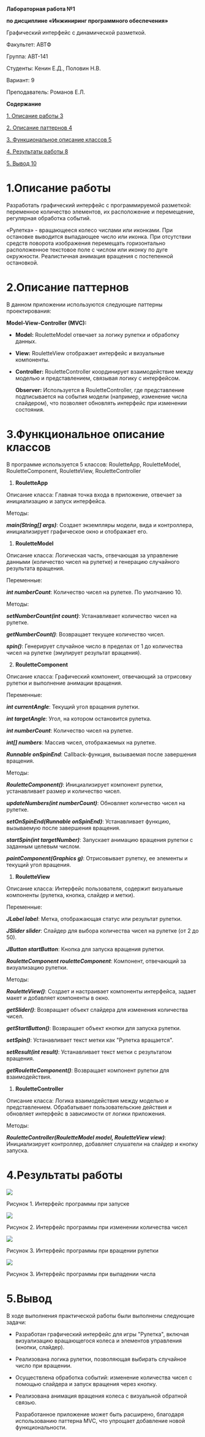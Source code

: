 ﻿





**Лабораторная работа №1**

**по дисциплине «Инжиниринг программного обеспечения»**

Графический интерфейс с динамической разметкой.







Факультет: АВТФ

Группа: АВТ-141

Студенты: Кенин Е.Д., Половин Н.В.

Вариант: 9

Преподаватель: Романов Е.Л.



**Содержание**

[1.	Описание работы	3](#_toc179642667)

[2.	Описание паттернов	4](#_toc179642668)

[3.	Функциональное описание классов	5](#_toc179642669)

[4.	Результаты работы	8](#_toc179642670)

[5.	Вывод	10](#_toc179642671)




 # <a name="_toc179642667"></a>**1.Описание работы**
Разработать графический интерфейс с программируемой разметкой: переменное количество элементов, их расположение и перемещение, регулярная обработка событий.

«Рулетка» - вращающееся колесо числами или иконками. При остановке выводится выпадающее число или иконка. При отсутствии средств поворота изображения перемещать горизонтально расположенное текстовое поле с числом или иконку по дуге окружности. Реалистичная анимация вращения с постепенной остановкой.
# <a name="_toc179642668"></a>**2.Описание паттернов**
В данном приложении используются следующие паттерны проектирования:

**Model-View-Controller (MVC):**

- **Model:** RouletteModel отвечает за логику рулетки и обработку данных.
- **View:** RouletteView отображает интерфейс и визуальные компоненты.
- **Controller:** RouletteController координирует взаимодействие между моделью и представлением, связывая логику с интерфейсом.

  **Observer:** Используется в RouletteController, где представление подписывается на события модели (например, изменение числа слайдером), что позволяет обновлять интерфейс при изменении состояния.







# <a name="_toc179642669"></a>**3.Функциональное описание классов**
<a name="_toc154232528"></a>В программе используется 5 классов: RouletteApp, RouletteModel, RouletteComponent, RouletteView, RouletteController

1. **RouletteApp** 

Описание класса: Главная точка входа в приложение, отвечает за инициализацию и запуск интерфейса.

Методы:

***main(String[] args)***: Создает экземпляры модели, вида и контроллера, инициализирует графическое окно и отображает его.

1. **RouletteModel** 

Описание класса: Логическая часть, отвечающая за управление данными (количество чисел на рулетке) и генерацию случайного результата вращения.

Переменные:

***int numberCount***: Количество чисел на рулетке. По умолчанию 10.

Методы:

***setNumberCount(int count)***: Устанавливает количество чисел на рулетке.

***getNumberCount()***: Возвращает текущее количество чисел.

***spin()***: Генерирует случайное число в пределах от 1 до количества чисел на рулетке (эмулирует результат вращения).

2. **RouletteComponent** 

Описание класса: Графический компонент, отвечающий за отрисовку рулетки и выполнение анимации вращения.

Переменные:

***int currentAngle***: Текущий угол вращения рулетки.

***int targetAngle***: Угол, на котором остановится рулетка.

***int numberCount***: Количество чисел на рулетке.

***int[] numbers***: Массив чисел, отображаемых на рулетке.

***Runnable onSpinEnd***: Callback-функция, вызываемая после завершения вращения.

Методы:

***RouletteComponent()***: Инициализирует компонент рулетки, устанавливает размер и количество чисел.

***updateNumbers(int numberCount)***: Обновляет количество чисел на рулетке.

***setOnSpinEnd(Runnable onSpinEnd)***: Устанавливает функцию, вызываемую после завершения вращения.

***startSpin(int targetNumber)***: Запускает анимацию вращения рулетки с заданным целевым числом.

***paintComponent(Graphics g)***: Отрисовывает рулетку, ее элементы и текущий угол вращения.

1. **RouletteView** 

Описание класса: Интерфейс пользователя, содержит визуальные компоненты (рулетка, кнопка, слайдер и метки).

Переменные:

***JLabel label***: Метка, отображающая статус или результат рулетки.

***JSlider slider***: Слайдер для выбора количества чисел на рулетке (от 2 до 50).

***JButton startButton***: Кнопка для запуска вращения рулетки.

***RouletteComponent rouletteComponent***: Компонент, отвечающий за визуализацию рулетки.

Методы:

***RouletteView()***: Создает и настраивает компоненты интерфейса, задает макет и добавляет компоненты в окно.

***getSlider()***: Возвращает объект слайдера для изменения количества чисел.

***getStartButton()***: Возвращает объект кнопки для запуска рулетки.

***setSpin()***: Устанавливает текст метки как "Рулетка вращается".

***setResult(int result)***: Устанавливает текст метки с результатом вращения.

***getRouletteComponent()***: Возвращает компонент рулетки для взаимодействия.


1. **RouletteController** 

Описание класса: Логика взаимодействия между моделью и представлением. Обрабатывает пользовательские действия и обновляет интерфейс в зависимости от логики приложения.

Методы:

***RouletteController(RouletteModel model, RouletteView view)***: Инициализирует контроллер, добавляет слушатели на слайдер и кнопку запуска.


 # <a name="_toc179642670"></a>**4.Результаты работы**
![](Pic.001.png)

Рисунок 1. Интерфейс программы при запуске

![](Pic.002.png)

Рисунок 2. Интерфейс программы при изменении количества чисел

![](Pic.003.png)

Рисунок 3. Интерфейс программы при вращении рулетки

![](Pic.004.png)

Рисунок 3. Интерфейс программы при выпадении числа

# <a name="_toc179642671"></a>**5.Вывод**
В ходе выполнения практической работы были выполнены следующие задачи:

- Разработан графический интерфейс для игры "Рулетка", включая визуализацию вращающегося колеса и элементов управления (кнопки, слайдер).
- Реализована логика рулетки, позволяющая выбирать случайное число при вращении.
- Осуществлена обработка событий: изменение количества чисел с помощью слайдера и запуск вращения через кнопку.
- Реализована анимация вращения колеса с визуальной обратной связью.

  Разработанное приложение может быть расширено, благодаря использованию паттерна MVC, что упрощает добавление новой функциональности.

